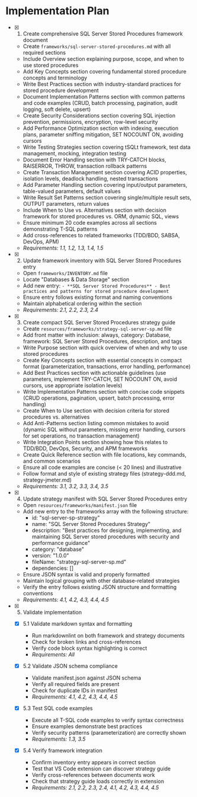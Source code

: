 # Implementation Plan

- [x] 1. Create comprehensive SQL Server Stored Procedures framework document
  - Create `frameworks/sql-server-stored-procedures.md` with all required sections
  - Include Overview section explaining purpose, scope, and when to use stored procedures
  - Add Key Concepts section covering fundamental stored procedure concepts and terminology
  - Write Best Practices section with industry-standard practices for stored procedure development
  - Document Implementation Patterns section with common patterns and code examples (CRUD, batch processing, pagination, audit logging, soft delete, upsert)
  - Create Security Considerations section covering SQL injection prevention, permissions, encryption, row-level security
  - Add Performance Optimization section with indexing, execution plans, parameter sniffing mitigation, SET NOCOUNT ON, avoiding cursors
  - Write Testing Strategies section covering tSQLt framework, test data management, mocking, integration testing
  - Document Error Handling section with TRY-CATCH blocks, RAISERROR, THROW, transaction rollback patterns
  - Create Transaction Management section covering ACID properties, isolation levels, deadlock handling, nested transactions
  - Add Parameter Handling section covering input/output parameters, table-valued parameters, default values
  - Write Result Set Patterns section covering single/multiple result sets, OUTPUT parameters, return values
  - Include When to Use vs. Alternatives section with decision framework for stored procedures vs. ORM, dynamic SQL, views
  - Ensure minimum 20 code examples across all sections demonstrating T-SQL patterns
  - Add cross-references to related frameworks (TDD/BDD, SABSA, DevOps, APM)
  - _Requirements: 1.1, 1.2, 1.3, 1.4, 1.5_

- [x] 2. Update framework inventory with SQL Server Stored Procedures entry
  - Open `frameworks/INVENTORY.md` file
  - Locate "Databases & Data Storage" section
  - Add new entry: `- **SQL Server Stored Procedures** - Best practices and patterns for stored procedure development`
  - Ensure entry follows existing format and naming conventions
  - Maintain alphabetical ordering within the section
  - _Requirements: 2.1, 2.2, 2.3, 2.4_

- [x] 3. Create compact SQL Server Stored Procedures strategy guide
  - Create `resources/frameworks/strategy-sql-server-sp.md` file
  - Add front matter with inclusion: always, category: Database, framework: SQL Server Stored Procedures, description, and tags
  - Write Purpose section with quick overview of when and why to use stored procedures
  - Create Key Concepts section with essential concepts in compact format (parameterization, transactions, error handling, performance)
  - Add Best Practices section with actionable guidelines (use parameters, implement TRY-CATCH, SET NOCOUNT ON, avoid cursors, use appropriate isolation levels)
  - Write Implementation Patterns section with concise code snippets (CRUD operations, pagination, upsert, batch processing, error handling)
  - Create When to Use section with decision criteria for stored procedures vs. alternatives
  - Add Anti-Patterns section listing common mistakes to avoid (dynamic SQL without parameters, missing error handling, cursors for set operations, no transaction management)
  - Write Integration Points section showing how this relates to TDD/BDD, DevOps, Security, and APM frameworks
  - Create Quick Reference section with file locations, key commands, and common scenarios
  - Ensure all code examples are concise (< 20 lines) and illustrative
  - Follow format and style of existing strategy files (strategy-ddd.md, strategy-jmeter.md)
  - _Requirements: 3.1, 3.2, 3.3, 3.4, 3.5_

- [x] 4. Update strategy manifest with SQL Server Stored Procedures entry
  - Open `resources/frameworks/manifest.json` file
  - Add new entry to the frameworks array with the following structure:
    - id: "sql-server-sp-strategy"
    - name: "SQL Server Stored Procedures Strategy"
    - description: "Best practices for designing, implementing, and maintaining SQL Server stored procedures with security and performance guidance"
    - category: "database"
    - version: "1.0.0"
    - fileName: "strategy-sql-server-sp.md"
    - dependencies: []
  - Ensure JSON syntax is valid and properly formatted
  - Maintain logical grouping with other database-related strategies
  - Verify the entry follows existing JSON structure and formatting conventions
  - _Requirements: 4.1, 4.2, 4.3, 4.4, 4.5_

- [x] 5. Validate implementation

  - [x] 5.1 Validate markdown syntax and formatting

    - Run markdownlint on both framework and strategy documents
    - Check for broken links and cross-references
    - Verify code block syntax highlighting is correct
    - _Requirements: All_
  
  - [x] 5.2 Validate JSON schema compliance

    - Validate manifest.json against JSON schema
    - Verify all required fields are present
    - Check for duplicate IDs in manifest
    - _Requirements: 4.1, 4.2, 4.3, 4.4, 4.5_
  
  - [x] 5.3 Test SQL code examples



    - Execute all T-SQL code examples to verify syntax correctness
    - Ensure examples demonstrate best practices
    - Verify security patterns (parameterization) are correctly shown
    - _Requirements: 1.3, 3.5_
  
  - [x] 5.4 Verify framework integration


    - Confirm inventory entry appears in correct section
    - Test that VS Code extension can discover strategy guide
    - Verify cross-references between documents work
    - Check that strategy guide loads correctly in extension
    - _Requirements: 2.1, 2.2, 2.3, 2.4, 4.1, 4.2, 4.3, 4.4, 4.5_

